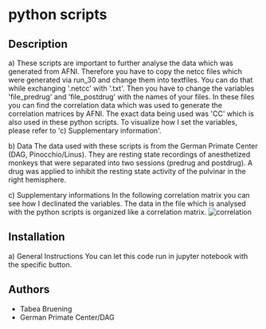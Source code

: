 # python scripts

## Description
a) These scripts are important to further analyse the data which was generated from AFNI. Therefore you have to copy the netcc files which were generated via run_30 and change them into textfiles. You can do that while exchanging '.netcc' with '.txt'. Then you have to change the variables 'file_predrug' and 'file_postdrug' with the names of your files. In these files you can find the correlation data which was used to generate the correlation matrices by AFNI. The exact data being used was 'CC' which is also used in these python scripts. To visualize how I set the variables, please refer to 'c) Supplementary information'.

b) Data
The data used with these scripts is from the German Primate Center (DAG, Pinocchio/Linus). They are resting state recordings of anesthetized monkeys that were separated into two sessions (predrug and postdrug). A drug was applied to inhibit the resting state activity of the pulvinar in the right hemisphere.

c) Supplementary informations
In the following correlation matrix you can see how I declinated the variables. The data in the file which is analysed with the python scripts is organized like a correlation matrix.
![correlation](https://github.com/user-attachments/assets/59e2ddf9-aee6-474a-a357-acd36856c640)

## Installation
a) General Instructions
You can let this code run in jupyter notebook with the specific button.

## Authors
* Tabea Bruening
* German Primate Center/DAG


